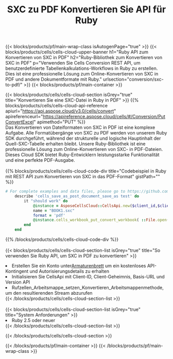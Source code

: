 ﻿---
title:  SXC zu PDF Konvertieren Sie API für Ruby
description:  Verwenden von Aspose.Cells Cloud SDK für Ruby zum Konvertieren einer Datei im SXC-Format in eine Datei im PDF-Format.
url: /de/ruby/conversion/sxc-to-pdf/
---
{{< blocks/products/pf/main-wrap-class isAutogenPage="true" >}}
{{< blocks/products/cells/cells-cloud-upper-banner h1="Ruby API zum Konvertieren von SXC in PDF" h2="Ruby-Bibliothek zum Konvertieren von SXC in PDF" p="Verwenden Sie Cells Conversion REST API, um benutzerdefinierte Tabellenkalkulations-Workflows in Ruby zu erstellen. Dies ist eine professionelle Lösung zum Online-Konvertieren von SXC in PDF und andere Dokumentformate mit Ruby." urlsection="conversion/sxc-to-pdf/" >}}
{{< blocks/products/pf/main-container >}}

{{< blocks/products/cells/cells-cloud-section isGrey="true" title="Konvertieren Sie eine SXC-Datei in Ruby in PDF" >}}
{{% blocks/products/cells/cells-cloud-api-reference apiurl="https://api.aspose.cloud/v3.0/cells/convert" apireferenceurl="https://apireference.aspose.cloud/cells/#/Conversion/PutConvertExcel" apimethod="PUT" %}}
<br/>
Das Konvertieren von Dateiformaten von SXC in PDF ist eine komplexe Aufgabe. Alle Formatübergänge von SXC zu PDF werden von unserem Ruby SDK durchgeführt, während der strukturelle und logische Hauptinhalt der Quell-SXC-Tabelle erhalten bleibt. Unsere Ruby-Bibliothek ist eine professionelle Lösung zum Online-Konvertieren von SXC- in PDF-Dateien. Dieses Cloud SDK bietet Ruby-Entwicklern leistungsstarke Funktionalität und eine perfekte PDF-Ausgabe.
<br/>
<br/>
{{% blocks/products/cells/cells-cloud-code-div title="Codebeispiel in Ruby mit REST API zum Konvertieren von SXC in das PDF-Format" gistPath="" %}}
 
```ruby
# For complete examples and data files, please go to https://github.com/aspose-cells-cloud/aspose-cells-cloud-ruby/
    describe 'cells_save_as_post_document_save_as test' do
        it "should work" do
            @instance = AsposeCellsCloud::CellsApi.new($client_id,$client_secret,"v3.0","https://api.aspose.cloud/")
            name = "BOOK1.sxc"
            format = 'pdf'
            @instance.cells_workbook_put_convert_workbook( ::File.open(File.expand_path("data/"+name),"r")  {|io| io.read(io.size) },{:format=>format})     
        end
    end
```
 
{{% /blocks/products/cells/cells-cloud-code-div %}}
<br/>
<br/>
{{< blocks/products/cells/cells-cloud-section-list isGrey="true" title="So verwenden Sie Ruby API, um SXC in PDF zu konvertieren" >}}
<li> Erstellen Sie ein Konto unter<a href="https://dashboard.aspose.cloud/">Armaturenbrett</a> um ein kostenloses API-Kontingent und Autorisierungsdetails zu erhalten</li>
<li>Initialisieren Sie CellsApi mit Client-ID, Client-Geheimnis, Basis-URL und Version API</li>
<li>Rufzellen_Arbeitsmappe_setzen_Konvertieren_Arbeitsmappenmethode, um den resultierenden Stream abzurufen</li>
{{< /blocks/products/cells/cells-cloud-section-list >}}
<br/>
<br/>
{{< blocks/products/cells/cells-cloud-section-list isGrey="true" title="System Anforderungen" >}}
<li>Ruby 2.5 oder neuer</li>
{{< /blocks/products/cells/cells-cloud-section-list >}}

{{< /blocks/products/cells/cells-cloud-section >}}

{{< /blocks/products/pf/main-container >}}
{{< /blocks/products/pf/main-wrap-class >}}

